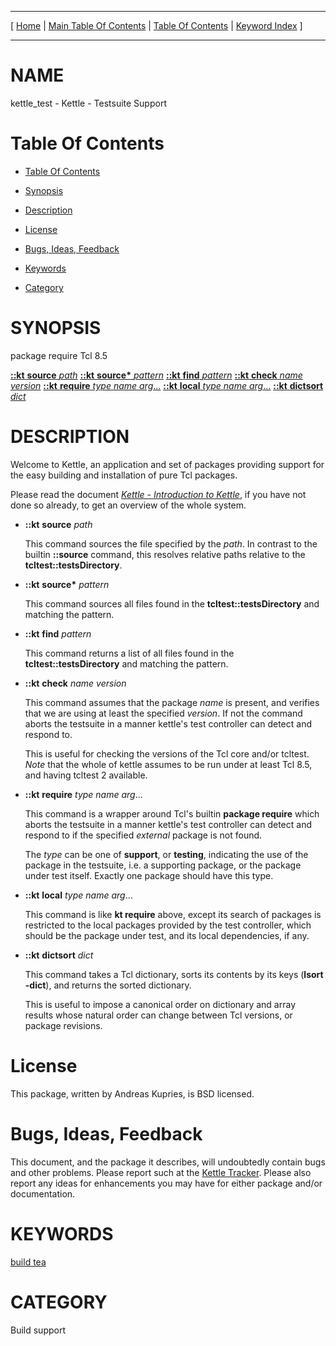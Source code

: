 
[//000000001]: # (kettle\_test \- Kettle \- The Quick Brew System)
[//000000002]: # (Generated from file 'kettle\_test\.man' by tcllib/doctools with format 'markdown')
[//000000003]: # (kettle\_test\(n\) 1 doc "Kettle \- The Quick Brew System")

<hr> [ <a href="../../../../../../home">Home</a> | <a
href="../../toc.md">Main Table Of Contents</a> | <a
href="../toc.md">Table Of Contents</a> | <a
href="../../index.md">Keyword Index</a> ] <hr>

# NAME

kettle\_test \- Kettle \- Testsuite Support

# <a name='toc'></a>Table Of Contents

  - [Table Of Contents](#toc)

  - [Synopsis](#synopsis)

  - [Description](#section1)

  - [License](#section2)

  - [Bugs, Ideas, Feedback](#section3)

  - [Keywords](#keywords)

  - [Category](#category)

# <a name='synopsis'></a>SYNOPSIS

package require Tcl 8\.5

[__::kt__ __source__ *path*](#1)
[__::kt__ __source\*__ *pattern*](#2)
[__::kt__ __find__ *pattern*](#3)
[__::kt__ __check__ *name* *version*](#4)
[__::kt__ __require__ *type* *name* *arg*\.\.\.](#5)
[__::kt__ __local__ *type* *name* *arg*\.\.\.](#6)
[__::kt__ __dictsort__ *dict*](#7)

# <a name='description'></a>DESCRIPTION

Welcome to Kettle, an application and set of packages providing support for the
easy building and installation of pure Tcl packages\.

Please read the document *[Kettle \- Introduction to
Kettle](kettle\_intro\.md)*, if you have not done so already, to get an
overview of the whole system\.

  - <a name='1'></a>__::kt__ __source__ *path*

    This command sources the file specified by the *path*\. In contrast to the
    builtin __::source__ command, this resolves relative paths relative to
    the __tcltest::testsDirectory__\.

  - <a name='2'></a>__::kt__ __source\*__ *pattern*

    This command sources all files found in the __tcltest::testsDirectory__
    and matching the pattern\.

  - <a name='3'></a>__::kt__ __find__ *pattern*

    This command returns a list of all files found in the
    __tcltest::testsDirectory__ and matching the pattern\.

  - <a name='4'></a>__::kt__ __check__ *name* *version*

    This command assumes that the package *name* is present, and verifies that
    we are using at least the specified *version*\. If not the command aborts
    the testsuite in a manner kettle's test controller can detect and respond
    to\.

    This is useful for checking the versions of the Tcl core and/or tcltest\.
    *Note* that the whole of kettle assumes to be run under at least Tcl 8\.5,
    and having tcltest 2 available\.

  - <a name='5'></a>__::kt__ __require__ *type* *name* *arg*\.\.\.

    This command is a wrapper around Tcl's builtin __package require__ which
    aborts the testsuite in a manner kettle's test controller can detect and
    respond to if the specified *external* package is not found\.

    The *type* can be one of __support__, or __testing__, indicating
    the use of the package in the testsuite, i\.e\. a supporting package, or the
    package under test itself\. Exactly one package should have this type\.

  - <a name='6'></a>__::kt__ __local__ *type* *name* *arg*\.\.\.

    This command is like __kt require__ above, except its search of packages
    is restricted to the local packages provided by the test controller, which
    should be the package under test, and its local dependencies, if any\.

  - <a name='7'></a>__::kt__ __dictsort__ *dict*

    This command takes a Tcl dictionary, sorts its contents by its keys
    \(__lsort \-dict__\), and returns the sorted dictionary\.

    This is useful to impose a canonical order on dictionary and array results
    whose natural order can change between Tcl versions, or package revisions\.

# <a name='section2'></a>License

This package, written by Andreas Kupries, is BSD licensed\.

# <a name='section3'></a>Bugs, Ideas, Feedback

This document, and the package it describes, will undoubtedly contain bugs and
other problems\. Please report such at the [Kettle
Tracker](https://chiselapp\.com/user/andreas\_kupries/repository/Kettle/index)\.
Please also report any ideas for enhancements you may have for either package
and/or documentation\.

# <a name='keywords'></a>KEYWORDS

[build tea](\.\./\.\./index\.md\#key0)

# <a name='category'></a>CATEGORY

Build support
